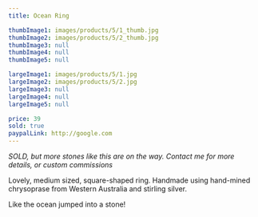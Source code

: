 ```yaml
---
title: Ocean Ring

thumbImage1: images/products/5/1_thumb.jpg
thumbImage2: images/products/5/2_thumb.jpg
thumbImage3: null
thumbImage4: null
thumbImage5: null

largeImage1: images/products/5/1.jpg
largeImage2: images/products/5/2.jpg
largeImage3: null
largeImage4: null
largeImage5: null

price: 39
sold: true
paypalLink: http://google.com
---
```


*SOLD, but more stones like this are on the way. Contact me for more details, or custom commissions*

Lovely, medium sized, square-shaped ring. Handmade using hand-mined chrysoprase from Western Australia and stirling silver.

Like the ocean jumped into a stone!
